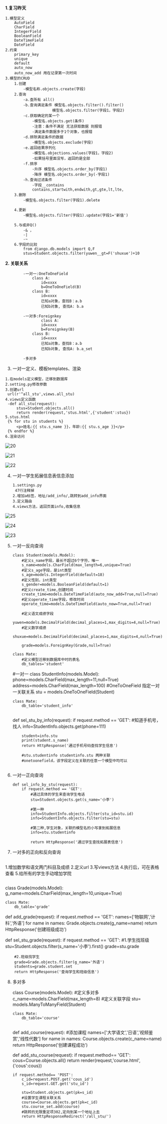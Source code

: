 **1.复习昨天**

```
1.模型定义
	AutoField 
	CharField
	IntegerField
	BooleanField
	DateTimeField
	DateField
2.约束
	primary_key
	unique
	default
	auto_now
	auto_now_add 用在记录第一次时间
3.模型的CRUD
	1.创建 
		-模型名称.objects.create(字段)
	2.查询
		-a.查所有 all()
		-b.查询满足条件 模型名.objects.filter().filter()
					 模型名.objects.filter(字段1，字段2)
		-c.获取确定的某一个
			-模型名.objects.get(条件)
			-注意：条件不满足 无法获取数据 则报错
			-满足条件数据多于1个对象，也报错
		-d.排除满足条件的数据
			-模型名.objects.exclude(字段)
		-e.返回结果序列化
			-模型名.objections.values(字段1，字段2)
			-如果括号里面没写，返回的是全部
		-f.排序
			-升序 模型名.objects.order_by(字段1)
			-降序 模型名.objects.order_by(-字段1)
		-h.查询过滤条件
			-字段__contains
			contains,startwith,endwith,gt,gte,lt,lte,
	3.删除
		-模型名.objects.filter(字段1).delete
		
	4.更新
		-模型名.objects.filter(字段1).update(字段1='新值')
	
	5.与或非Q()
		-& ，
		-|
		-~
	6.字段的比较
		from django.db.models import Q,F
		stus=Student.objects.filter(yuwen__gt=F('shuxue')+10
```
**2. 关联关系**

```
		-一对一:OneToOneField
			class A:
				id=xxxx
				b=OneToOneField(B)
			class B:
				id=xxxx
				已知a对象，查找B：a.b
				已知b对象, 查找A: b.a
				
		-一对多:Foreignkey
				class A:
				id=xxxx
				b=Foreignkey(B)
			class B:
				id=xxxx
				已知a对象，查找B：a.b
				已知b对象, 查找A: b.a_set
		
		-多对多
```

3.  一对一定义、模板templates、渲染

   ```
   1.在models定义模型，迁移到数据库
   2.setting.py修改参数
   3.创建url
   	url(r'^all_stu',views.all_stu)
   4.views定义函数
   	-def all_stu(request):
   		stus=Student.objects.all()
   		return render(request,'stus.html',{'student':stus})
   5.stus.html
   	{% for stu in students %}
   		<p>姓名:{{ stu.s_name }}，年龄:{{ stu.s_age }}</p>
   	{% endfor %}
   6.渲染访问
   ```

   ![20](../../../image/20.png)



   ![21](../../../image/21.jpg)



   ![22](../../../image/22.png)



4. 一对一学生拓展信息表信息添加

   ```
   1.settings.py
   	47行注释掉
   2.增加a标签，地址/add_info/,跳转到add_info界面
   3.定义路由
   4.views方法，返回页面info,收集信息
   ```

![25](../../../image/25.jpg)

![24](../../../image/24.jpg)

![23](../../../image/23.jpg)

5. 一对一反向查询

   ```
   class Student(models.Model):
       #定义s_name字段，最长不超过6个字符，唯一
       s_name=models.CharField(max_length=6,unique=True)
       #定义s_age字段，是int类型
       s_age=models.IntegerField(default=18)
       #定义性别，int类型
       s_gender=models.BooleanField(default=1)
       #定义create_time,创建时间
       create_time=models.DateTimeField(auto_now_add=True,null=True)
       #定义operate_time字段，修改时间
       operate_time=models.DateTimeField(auto_now=True,null=True)

       #定义语文成绩字段
       yuwen=models.DecimalField(decimal_places=1,max_digits=4,null=True)
       #定义数学成绩
       shuxue=models.DecimalField(decimal_places=1,max_digits=4,null=True)

       grade=models.ForeignKey(Grade,null=True)
   ```


       class Mate:
           #定义模型迁移到数据库中时的表名
           db_tables='student'

   #一对一
   class StudentInfo(models.Model):
       phone=models.CharField(max_length=11,null=True)
       address=models.CharField(max_length=100)
       #OneToOneField 指定一对一关联关系
       stu = models.OneToOneField(Student)


       class Mate:
           db_table='student_info'

   ```

   ```
   def sel_stu_by_info(request):
       if request.method == 'GET':
           #知道手机号，找人
           info=StudentInfo.objects.get(phone=111)
    
           student=info.stu
           print(student.s_name)
           return HttpResponse('通过手机号码查找学生信息')
    
           #stu.studentinfo studentinfo.stu 两种关联
           #onetoonefield，该字段定义在关联的任意一个模型中均可以
   ```

6. 一对一正向查询

   ```
   def sel_info_by_stu(request):
       if request.method == 'GET':
           #通过具体的学生来查询学生电话
           stu=Student.objects.get(s_name='小李')
    
           #第一种
           info=StudentInfo.objects.filter(stu_id=stu.id)
           info=StudentInfo.objects.filter(stu=stu)
    
           #第二种,学生对象，关联的模型名的小写拿到拓展信息
           info=stu.studentinfo
    
           return HttpResponse('通过学生查找拓展表信息')

   ```

7. 一对多的正向和反向查询

   ```
1.增加数学和语文两门科目及成绩
2.定义url
3.写views方法
4.执行后，可在表格查看
5.给所有的学生手动增加学院
```

```
class Grade(models.Model):
    g_name=models.CharField(max_length=10,unique=True)

    class Mate:
        db_table='grade'


def add_grade(request):
    if request.method == 'GET':
        names=['物联网','计科','外语']
        for name in names:
            Grade.objects.create(g_name=name)
        return HttpResponse('创建班级成功')


def sel_stu_grade(request):
    if request.method == 'GET':
        #1.学生找班级
        stu=Student.objects.filter(s_name='小李').first()
        grade=stu.grade
    
        #2.班级找学生
        grade=Grade.objects.filter(g_name='外语')
        students=grade.student.set
        return HttpResponse('查询学生和班级信息')
8. 多对多

   class Course(models.Model):
       #定义多对多
       c_name=models.CharField(max_length=8)
       #定义关联字段
       stu= models.ManyToManyField(Student)
    
       class Mate:
           db_table='course'
   ```

   ```
   def add_course(request):
       #添加课程
       names=['大学语文','日语','视频鉴赏','线性代数']
       for name in names:
           Course.objects.create(c_name=name)
       return HttpResponse('创建课程成功')

   def add_stu_course(request):
       if request.method== 'GET':
           cous=Course.objects.all()
           return render(request,'course.html',{'cous':cous})
    
       if request.method== 'POST':
           c_id=request.POST.get('cous_id')
           s_id=request.GET.get('stu_id')
    
           stu=Student.objects.get(pk=s_id)
           #设置学生课程关联关系
           course=Course.objects.get(pk=c_id)
           stu.course_set.add(course)
           #跳转的无限重定项302,定向到某一个地址上去
           return HttpResponseRedirect('/all_stu/')

